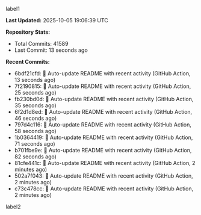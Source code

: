 
label1 
<!-- ACTIVITY_START -->
**Last Updated:** 2025-10-05 19:06:39 UTC

**Repository Stats:**
- Total Commits: 41589
- Last Commit: 13 seconds ago

**Recent Commits:**
- 6bdf21cfd: 🤖 Auto-update README with recent activity (GitHub Action, 13 seconds ago)
- 7f2190815: 🤖 Auto-update README with recent activity (GitHub Action, 25 seconds ago)
- fb230bd0d: 🤖 Auto-update README with recent activity (GitHub Action, 35 seconds ago)
- 6f2d1d8ed: 🤖 Auto-update README with recent activity (GitHub Action, 46 seconds ago)
- 797d4c116: 🤖 Auto-update README with recent activity (GitHub Action, 58 seconds ago)
- 1b0364419: 🤖 Auto-update README with recent activity (GitHub Action, 71 seconds ago)
- b701fbe9e: 🤖 Auto-update README with recent activity (GitHub Action, 82 seconds ago)
- 81cfe441c: 🤖 Auto-update README with recent activity (GitHub Action, 2 minutes ago)
- 502a7f043: 🤖 Auto-update README with recent activity (GitHub Action, 2 minutes ago)
- c73c478cc: 🤖 Auto-update README with recent activity (GitHub Action, 2 minutes ago)
<!-- ACTIVITY_END -->

label2
